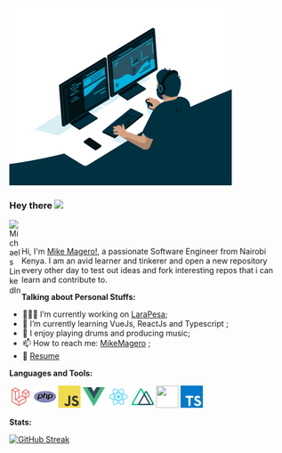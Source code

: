 
<img alt="GIF" src="https://github.com/abel-masila/abel-masila/blob/master/code.gif?raw=true" width="400" height="320" />

### Hey there <img src="https://media.giphy.com/media/hvRJCLFzcasrR4ia7z/giphy.gif" width="25px">


<a href="https://www.linkedin.com/in/michael-magero">
  <img align="left" alt="Michaels LinkedIn" width="22px" src="https://raw.githubusercontent.com/peterthehan/peterthehan/master/assets/linkedin.svg" />
</a>
<br />
<br />

Hi, I'm [Mike Magero!](https://www.mikemagero.co.ke/), a passionate Software Engineer from Nairobi Kenya. I am an avid learner and tinkerer and open a new repository every other day to test out ideas and fork interesting repos that i can learn and contribute to.


**Talking about Personal Stuffs:**

- 👨🏽‍💻 I’m currently working on <a href="https://github.com/michaelmagero/larapesa">LaraPesa</a>;
- 🌱 I’m currently learning VueJs, ReactJs and Typescript ;
- 🥁 I enjoy playing drums and producing music; 
- 📫 How to reach me: [MikeMagero](mailto:michaelmagero2@gmail.com) ;
- 📝 [Resume](https://drive.google.com/file/d/14yqxtXiJaIu9iUStEYMxVdwmkWY2JXiq/view)


**Languages and Tools:**

<code><img height="40" width="40"  src="https://raw.githubusercontent.com/github/explore/80688e429a7d4ef2fca1e82350fe8e3517d3494d/topics/laravel/laravel.png"></code>
<code><img height="40" width="40" src="https://raw.githubusercontent.com/github/explore/80688e429a7d4ef2fca1e82350fe8e3517d3494d/topics/php/php.png"></code>
<code><img height="40" width="40" src="https://raw.githubusercontent.com/github/explore/5c058a388828bb5fde0bcafd4bc867b5bb3f26f3/topics/javascript/javascript.png"></code>
<code><img height="40" width="40" src="https://raw.githubusercontent.com/github/explore/5c058a388828bb5fde0bcafd4bc867b5bb3f26f3/topics/vue/vue.png"></code>
<code><img height="40" width="40" src="https://raw.githubusercontent.com/github/explore/5c058a388828bb5fde0bcafd4bc867b5bb3f26f3/topics/react/react.png"></code>
<code><img height="40" width="40"  src="https://raw.githubusercontent.com/devicons/devicon/master/icons/nuxtjs/nuxtjs-original.svg"></code>
<code><img height="40" width="40"  src="https://avatars.githubusercontent.com/u/47703742?s=280&v=4"></code>
<code><img height="40" width="40" src="https://raw.githubusercontent.com/github/explore/80688e429a7d4ef2fca1e82350fe8e3517d3494d/topics/typescript/typescript.png"></code>


**Stats:**


[![GitHub Streak](http://github-readme-streak-stats.herokuapp.com?user=michaelmagero&theme=dark&background=000000)](https://git.io/streak-stats)

<!-- [![Top Langs](https://github-readme-stats.vercel.app/api/top-langs/?username=michaelmagero&layout=compact&theme=vision-friendly-dark)](https://github.com/anuraghazra/github-readme-stats)
 -->
